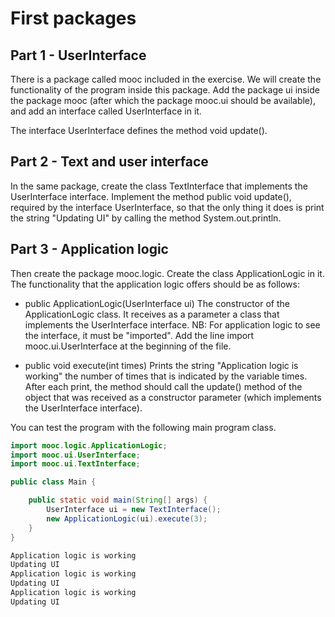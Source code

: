 
# First packages

## Part 1 - UserInterface

There is a package called mooc included in the exercise. We will create the functionality of the program inside this package. Add the package ui inside the package mooc (after which the package mooc.ui should be available), and add an interface called UserInterface in it.

The interface UserInterface defines the method void update().

## Part 2 - Text and user interface

In the same package, create the class TextInterface that implements the UserInterface interface. Implement the method public void update(), required by the interface UserInterface, so that the only thing it does is print the string "Updating UI" by calling the method System.out.println.

## Part 3 - Application logic

Then create the package mooc.logic. Create the class ApplicationLogic in it. The functionality that the application logic offers should be as follows:

- public ApplicationLogic(UserInterface ui)
The constructor of the ApplicationLogic class. It receives as a parameter a class that implements the UserInterface interface. NB: For application logic to see the interface, it must be "imported". Add the line import mooc.ui.UserInterface at the beginning of the file.

- public void execute(int times)
Prints the string "Application logic is working" the number of times that is indicated by the variable times. After each print, the method should call the update() method of the object that was received as a constructor parameter (which implements the UserInterface interface).

You can test the program with the following main program class.

```java
import mooc.logic.ApplicationLogic;
import mooc.ui.UserInterface;
import mooc.ui.TextInterface;

public class Main {

    public static void main(String[] args) {
        UserInterface ui = new TextInterface();
        new ApplicationLogic(ui).execute(3);
    }
}
```

```markdown
Application logic is working
Updating UI
Application logic is working
Updating UI
Application logic is working
Updating UI
```
